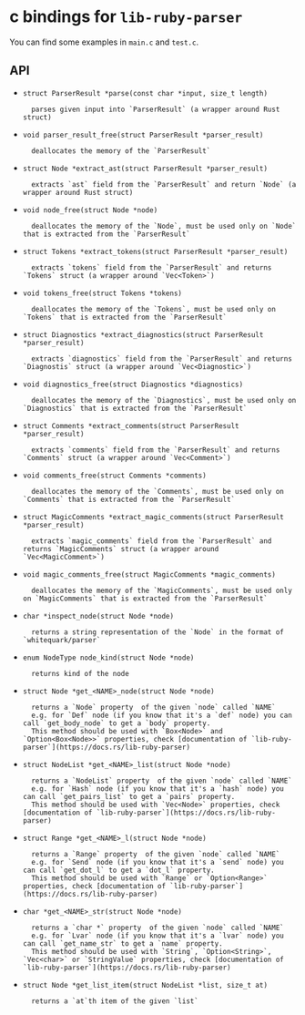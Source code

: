 # c bindings for `lib-ruby-parser`

You can find some examples in `main.c` and `test.c`.

## API

+ `struct ParserResult *parse(const char *input, size_t length)`

        parses given input into `ParserResult` (a wrapper around Rust struct)

+ `void parser_result_free(struct ParserResult *parser_result)`

        deallocates the memory of the `ParserResult`

+ `struct Node *extract_ast(struct ParserResult *parser_result)`

        extracts `ast` field from the `ParserResult` and return `Node` (a wrapper around Rust struct)

+ `void node_free(struct Node *node)`

        deallocates the memory of the `Node`, must be used only on `Node` that is extracted from the `ParserResult`

+ `struct Tokens *extract_tokens(struct ParserResult *parser_result)`

        extracts `tokens` field from the `ParserResult` and returns `Tokens` struct (a wrapper around `Vec<Token>`)

+ `void tokens_free(struct Tokens *tokens)`

        deallocates the memory of the `Tokens`, must be used only on `Tokens` that is extracted from the `ParserResult`

+ `struct Diagnostics *extract_diagnostics(struct ParserResult *parser_result)`

        extracts `diagnostics` field from the `ParserResult` and returns `Diagnostis` struct (a wrapper around `Vec<Diagnostic>`)

+ `void diagnostics_free(struct Diagnostics *diagnostics)`

        deallocates the memory of the `Diagnostics`, must be used only on `Diagnostics` that is extracted from the `ParserResult`

+ `struct Comments *extract_comments(struct ParserResult *parser_result)`

        extracts `comments` field from the `ParserResult` and returns `Comments` struct (a wrapper around `Vec<Comment>`)

+ `void comments_free(struct Comments *comments)`

        deallocates the memory of the `Comments`, must be used only on `Comments` that is extracted from the `ParserResult`

+ `struct MagicComments *extract_magic_comments(struct ParserResult *parser_result)`

        extracts `magic_comments` field from the `ParserResult` and returns `MagicComments` struct (a wrapper around `Vec<MagicComment>`)

+ `void magic_comments_free(struct MagicComments *magic_comments)`

        deallocates the memory of the `MagicComments`, must be used only on `MagicComments` that is extracted from the `ParserResult`


+ `char *inspect_node(struct Node *node)`

        returns a string representation of the `Node` in the format of `whitequark/parser`

+ `enum NodeType node_kind(struct Node *node)`

        returns kind of the node

+ `struct Node *get_<NAME>_node(struct Node *node)`

        returns a `Node` property  of the given `node` called `NAME`
        e.g. for `Def` node (if you know that it's a `def` node) you can call `get_body_node` to get a `body` property.
        This method should be used with `Box<Node>` and `Option<Box<Node>>` properties, check [documentation of `lib-ruby-parser`](https://docs.rs/lib-ruby-parser)

+ `struct NodeList *get_<NAME>_list(struct Node *node)`

        returns a `NodeList` property  of the given `node` called `NAME`
        e.g. for `Hash` node (if you know that it's a `hash` node) you can call `get_pairs_list` to get a `pairs` property.
        This method should be used with `Vec<Node>` properties, check [documentation of `lib-ruby-parser`](https://docs.rs/lib-ruby-parser)

+ `struct Range *get_<NAME>_l(struct Node *node)`

        returns a `Range` property  of the given `node` called `NAME`
        e.g. for `Send` node (if you know that it's a `send` node) you can call `get_dot_l` to get a `dot_l` property.
        This method should be used with `Range` or `Option<Range>` properties, check [documentation of `lib-ruby-parser`](https://docs.rs/lib-ruby-parser)

+ `char *get_<NAME>_str(struct Node *node)`

        returns a `char *` property  of the given `node` called `NAME`
        e.g. for `Lvar` node (if you know that it's a `lvar` node) you can call `get_name_str` to get a `name` property.
        This method should be used with `String`, `Option<String>`, `Vec<char>` or `StringValue` properties, check [documentation of `lib-ruby-parser`](https://docs.rs/lib-ruby-parser)

+ `struct Node *get_list_item(struct NodeList *list, size_t at)`

        returns a `at`th item of the given `list`




